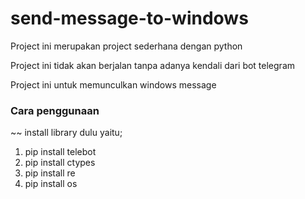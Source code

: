 # send-message-to-windows
Project ini merupakan project sederhana dengan python

Project ini tidak akan berjalan tanpa adanya kendali dari bot telegram

Project ini untuk memunculkan windows message

### Cara penggunaan
~~ install library dulu yaitu;
1. pip install telebot
2. pip install ctypes
3. pip install re
4. pip install os
